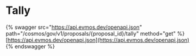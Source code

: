 # Tally

{% swagger src="https://api.evmos.dev/openapi.json" path="/cosmos/gov/v1/proposals/{proposal_id}/tally" method="get" %}
[https://api.evmos.dev/openapi.json](https://api.evmos.dev/openapi.json)
{% endswagger %}
